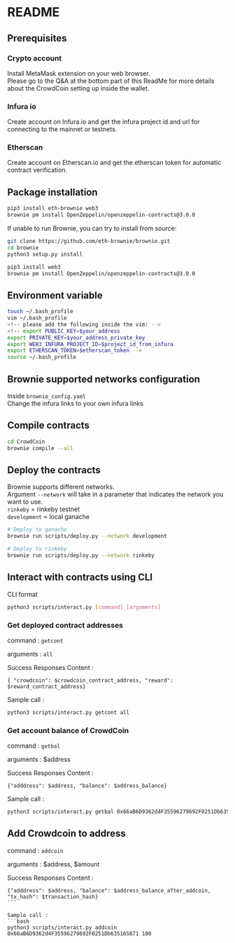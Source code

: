 # README

## Prerequisites

### Crypto account

Install MetaMask extension on your web browser. \
Please go to the Q&A at the bottom part of this ReadMe for more details about the CrowdCoin setting up inside the wallet.

### Infura io

Create account on Infura.io and get the infura project id and url for connecting to the mainnet or testnets.

### Etherscan

Create account on Etherscan.io and get the etherscan token for automatic contract verification.

## Package installation

```bash
pip3 install eth-brownie web3
brownie pm install OpenZeppelin/openzeppelin-contracts@3.0.0
```

If unable to run Brownie, you can try to install from source:

```bash
git clone https://github.com/eth-brownie/brownie.git
cd brownie
python3 setup.py install

pip3 install web3
brownie pm install OpenZeppelin/openzeppelin-contracts@3.0.0
```

## Environment variable

```bash
touch ~/.bash_profile
vim ~/.bash_profile
<!-- please add the following inside the vim: -->
<!-- export PUBLIC_KEY=$your_address
export PRIVATE_KEY=$your_address_private_key
export WEB3_INFURA_PROJECT_ID=$project_id_from_infura
export ETHERSCAN_TOKEN=$etherscan_token -->
source ~/.bash_profile
```

## Brownie supported networks configuration

Inside `brownie_config.yaml` \
Change the infura links to your own infura links

## Compile contracts

```bash
cd CrowdCoin
brownie compile --all
```

## Deploy the contracts

Brownie supports different networks. \
Argument `--network` will take in a parameter that indicates the network you want to use. \
`rinkeby` = rinkeby testnet \
`development` = local ganache

```bash
# Deploy to ganache
brownie run scripts/deploy.py --network development

# Deploy to rinkeby
brownie run scripts/deploy.py --network rinkeby
```

## Interact with contracts using CLI

CLI format

```bash
python3 scripts/interact.py [command] [arguments]
```

### Get deployed contract addresses

command : `getcont`

arguments : `all`

Success Responses Content :

```
{ "crowdcoin": $crowdcoin_contract_address, "reward": $reward_contract_address}
```

Sample call :

```bash
python3 scripts/interact.py getcont all
```

### Get account balance of CrowdCoin

command : `getbal`

arguments : $address

Success Responses Content :

```
{"adddress": $address, "balance": $address_balance}
```

Sample call :

```bash
python3 scripts/interact.py getbal 0x66aB6D9362d4F35596279692F0251Db635165871
```

## Add Crowdcoin to address

command : `addcoin`

arguments : $address, $amount

Success Responses Content :

````
{"adddress": $address, "balance": $address_balance_after_addcoin, "tx_hash": $transaction_hash}
```

Sample call :
```bash
python3 scripts/interact.py addcoin 0x66aB6D9362d4F35596279692F0251Db635165871 100
````
